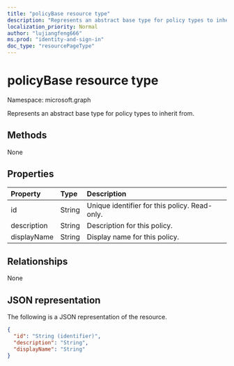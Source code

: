 ```yaml
---
title: "policyBase resource type"
description: "Represents an abstract base type for policy types to inherit from."
localization_priority: Normal
author: "lujiangfeng666"
ms.prod: "identity-and-sign-in"
doc_type: "resourcePageType"
---
```


# policyBase resource type

Namespace: microsoft.graph

Represents an abstract base type for policy types to inherit from.

## Methods

None

## Properties

| Property     | Type        | Description |
|:-------------|:------------|:------------|
|id|String| Unique identifier for this policy. Read-only.|
|description|String| Description for this policy.|
|displayName|String| Display name for this policy. |

## Relationships

None

## JSON representation

The following is a JSON representation of the resource.

<!-- {
  "blockType": "resource",
  "optionalProperties": [

  ],
  "@odata.type": "microsoft.graph.policyBase",
  "keyProperty": "id"
}-->

```json
{
  "id": "String (identifier)",
  "description": "String",
  "displayName": "String"
}
```

<!-- uuid: 16cd6b66-4b1a-43a1-adaf-3a886856ed98
2019-02-04 14:57:30 UTC -->
<!-- {
  "type": "#page.annotation",
  "description": "policyBase resource",
  "keywords": "",
  "section": "documentation",
  "tocPath": ""
}-->
